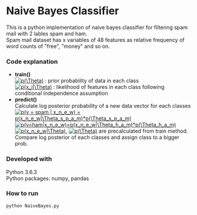 Naive Bayes Classifier
==================
This is a python implementation of naive bayes classifier for filtering spam mail with 2 lables spam and ham.<br>
Spam mail dataset has x variables of 48 features as relative frequency of word counts of "free", "money" and so on.

### Code explanation
* __train()__<br>
<a href="http://www.codecogs.com/eqnedit.php?latex=p(\Theta)" target="_blank"><img src="http://latex.codecogs.com/gif.latex?p(\Theta)" title="p(\Theta)" /></a> : prior probability of data in each class<br>
<a href="http://www.codecogs.com/eqnedit.php?latex=p(x_i|\Theta)" target="_blank"><img src="http://latex.codecogs.com/gif.latex?p(x_i|\Theta)" title="p(x_i|\Theta)" /></a> : likelihood of features in each class following conditional independence assumption
* __predict()__<br>
Calculate log posterior probability of a new data vector for each classes<br>
<a href="http://www.codecogs.com/eqnedit.php?latex=p(y&space;=&space;spam&space;|&space;x_n_e_w)&space;=&space;p(x_n_e_w|\Theta_s_p_a_m)*p(\Theta_s_p_a_m)" target="_blank"><img src="http://latex.codecogs.com/gif.latex?p(y&space;=&space;spam&space;|&space;x_n_e_w)&space;=&space;p(x_n_e_w|\Theta_s_p_a_m)*p(\Theta_s_p_a_m)" title="p(y = spam | x_n_e_w) = p(x_n_e_w|\Theta_s_p_a_m)*p(\Theta_s_p_a_m)" /></a><br>
<a href="http://www.codecogs.com/eqnedit.php?latex=p(y=ham|x_n_e_w)=p(x_n_e_w|\Theta_h_a_m)*p(\Theta_h_a_m)" target="_blank"><img src="http://latex.codecogs.com/gif.latex?p(y=ham|x_n_e_w)=p(x_n_e_w|\Theta_h_a_m)*p(\Theta_h_a_m)" title="p(y=ham|x_n_e_w)=p(x_n_e_w|\Theta_h_a_m)*p(\Theta_h_a_m)" /></a><br>
<a href="http://www.codecogs.com/eqnedit.php?latex=p(x_n_e_w|\Theta)" target="_blank"><img src="http://latex.codecogs.com/gif.latex?p(x_n_e_w|\Theta)" title="p(x_n_e_w|\Theta)" /></a>, <a href="http://www.codecogs.com/eqnedit.php?latex=p(\Theta)" target="_blank"><img src="http://latex.codecogs.com/gif.latex?p(\Theta)" title="p(\Theta)" /></a> are precalculated from train method.<br>
Compare log posterior of each classes and assign class to a bigger prob.

### Developed with
Python 3.6.3 <br>
Python packages: numpy, pandas

### How to run
```
python NaiveBayes.py
```
